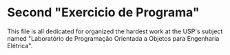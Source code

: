 # Second "Exercicio de Programa"
This file is all dedicated for organized the hardest work at the USP's subject named "Laboratório de Programação Orientada a Objetos para Engenharia Elétrica".
